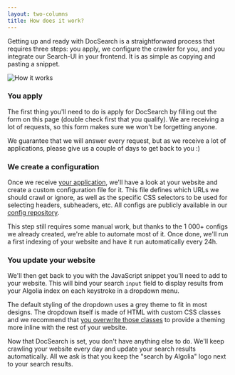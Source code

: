 ```yaml
---
layout: two-columns
title: How does it work?
---
```


Getting up and ready with DocSearch is a straightforward process that requires
three steps: you apply, we configure the crawler for you, and you integrate our
Search-UI in your frontend. It is as simple as copying and pasting a snippet.

<img src="./assets/docsearch-how-it-works.png" alt="How it works" class="mt-2"/>

### You apply

The first thing you'll need to do is apply for DocSearch by filling out the form
on this page (double check first that you qualify). We are
receiving a lot of requests, so this form makes sure we won't be forgetting
anyone.

We guarantee that we will answer every request, but as we receive a lot of
applications, please give us a couple of days to get back to you :)

### We create a configuration

Once we receive [your application][2], we'll have a look at your website and
create a custom configuration file for it. This file defines which URLs we
should crawl or ignore, as well as the specific CSS selectors to be used for
selecting headers, subheaders, etc. All configs are publicly available in our
[config repository][1].

This step still requires some manual work, but thanks to the 1 000+ configs we
already created, we're able to automate most of it. Once done, we'll run a first
indexing of your website and have it run automatically every 24h.

### You update your website

We'll then get back to you with the JavaScript snippet you'll need to add to
your website. This will bind your search `input` field to display results from
your Algolia index on each keystroke in a dropdown menu.

The default styling of the dropdown uses a grey theme to fit in most designs.
The dropdown itself is made of HTML with custom CSS classes and we recommend
that [you overwrite those classes][3] to provide a theming more inline with the
rest of your website.

Now that DocSearch is set, you don't have anything else to do. We'll keep
crawling your website every day and update your search results automatically.
All we ask is that you keep the "search by Algolia" logo next to your search
results.

[1]: https://github.com/algolia/docsearch-configs/tree/master/configs
[2]: apply.html
[3]: styling.html
